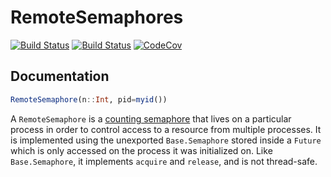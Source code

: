 # RemoteSemaphores

[![Build Status](https://travis-ci.com/invenia/RemoteSemaphores.jl.svg?branch=master)](https://travis-ci.com/invenia/RemoteSemaphores.jl)
[![Build Status](https://ci.appveyor.com/api/projects/status/github/invenia/RemoteSemaphores.jl?svg=true)](https://ci.appveyor.com/project/invenia/RemoteSemaphores-jl)
[![CodeCov](https://codecov.io/gh/invenia/RemoteSemaphores.jl/branch/master/graph/badge.svg)](https://codecov.io/gh/invenia/RemoteSemaphores.jl)

## Documentation

```julia
RemoteSemaphore(n::Int, pid=myid())
```

A `RemoteSemaphore` is a [counting semaphore](https://www.quora.com/What-is-a-counting-semaphore) that lives on a particular process in order to control access to a resource from multiple processes.
It is implemented using the unexported `Base.Semaphore` stored inside a `Future` which is only accessed on the process it was initialized on.
Like `Base.Semaphore`, it implements `acquire` and `release`, and is not thread-safe.
